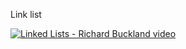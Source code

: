 Link list

[![Linked Lists - Richard Buckland video](https://img.youtube.com/vi/udapt4FGY20&t=130s/0.jpg)](https://www.youtube.com/watch?v=udapt4FGY20&t=130s)

